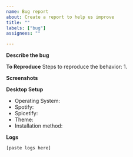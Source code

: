 ```yaml
---
name: Bug report
about: Create a report to help us improve
title: ""
labels: ["bug"]
assignees: ""

---
```


**Describe the bug**
<!-- A clear and concise description of what the bug is. -->

**To Reproduce**
Steps to reproduce the behavior:
1. 

**Screenshots**
<!-- If applicable, add screenshots to help explain your problem. -->

**Desktop Setup**
- Operating System: <!-- [e.g. Windows 10, MacOS 10.14] -->
- Spotify: <!-- [e.g. 1.1.71.560] from `Menu (Three dots top left) > Help > About` -->
- Spicetify: <!-- [e.g. 2.4.1] run `spicetify -v` -->
- Theme: <!-- [e.g. 3.0] -->
- Installation method: <!-- [e.g. marketplace, powershell, manual] -->

**Logs**
<!--
    Add logs from console. To do that
    1. Run `spicetify enable-devtools` in terminal
    2. Spotify will be restarted
    3. Hit <kbd>Ctrl + Shift + I</kbd> to open DevTools window
    4. Navigate to tab Console
    5. Copy console window content.
-->

<!-- Paste logs below or attach a screenshot -->
```console
[paste logs here]
```
